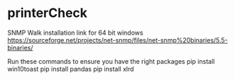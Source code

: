 # printerCheck

SNMP Walk installation link for 64 bit windows
https://sourceforge.net/projects/net-snmp/files/net-snmp%20binaries/5.5-binaries/

Run these commands to ensure you have the right packages
pip install win10toast
pip install pandas
pip install xlrd